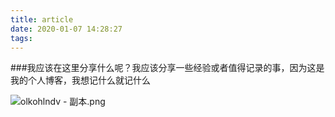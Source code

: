 ```yaml
---
title: article
date: 2020-01-07 14:28:27
tags:
---
```


###我应该在这里分享什么呢？我应该分享一些经验或者值得记录的事，因为这是我的个人博客，我想记什么就记什么

![olkohlndv - 副本.png](http://ww1.sinaimg.cn/large/006ABabtgy1ganzitjvnqj317e0u0e81.jpg)
